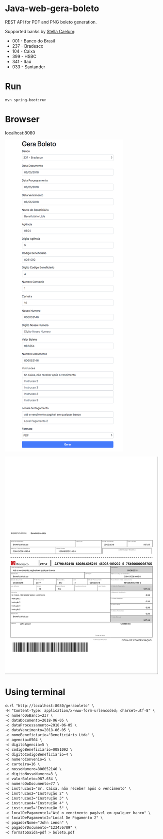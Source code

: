# Java-web-gera-boleto

REST API for PDF and PNG boleto generation.

Supported banks by [Stella Caelum](http://stella.caelum.com.br):
* 001 - Banco do Brasil
* 237 - Bradesco
* 104 - Caixa
* 399 - HSBC
* 341 - Itaú
* 033 - Santander

# Run

```
mvn spring-boot:run
```

# Browser

localhost:8080

![](doc/geraboleto-form.png)


![Boleto](doc/geraboleto.png)


# Using terminal

```
curl "http://localhost:8080/geraboleto" \
-H "Content-Type: application/x-www-form-urlencoded; charset=utf-8" \
-d numeroDoBanco=237 \
-d dataDocumento=2018-06-05 \
-d dataProcessamento=2018-06-05 \
-d dataVencimento=2018-06-05 \
-d nomeBeneficiario="Beneficiário Ltda" \
-d agencia=0504 \
-d digitoAgencia=5 \
-d codigoBeneficiario=0081092 \
-d digitoCodigoBeneficiario=4 \
-d numeroConvenio=5 \
-d carteira=16 \
-d nossoNumero=806052146 \
-d digitoNossoNumero=3 \
-d valorBoleto=987.654 \
-d numeroDoDocumento=77 \
-d instrucao1="Sr. Caixa, não receber após o vencimento" \
-d instrucao2="Instrução 2" \
-d instrucao3="Instrução 3" \
-d instrucao4="Instrução 4" \
-d instrucao5="Instrução 5" \
-d localDePagamento1="Até o vencimento pagável em qualquer banco" \
-d localDePagamento2="Local De Pagamento 2" \
-d pagadorNome="John Lenon" \
-d pagadorDocumento="123456789" \
-d formatoSaida=pdf > boleto.pdf
```
